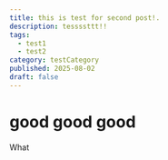 ```yaml
---
title: this is test for second post!.
description: tessssttt!!
tags:
  - test1
  - test2
category: testCategory
published: 2025-08-02
draft: false
---
```


# good good good

What
